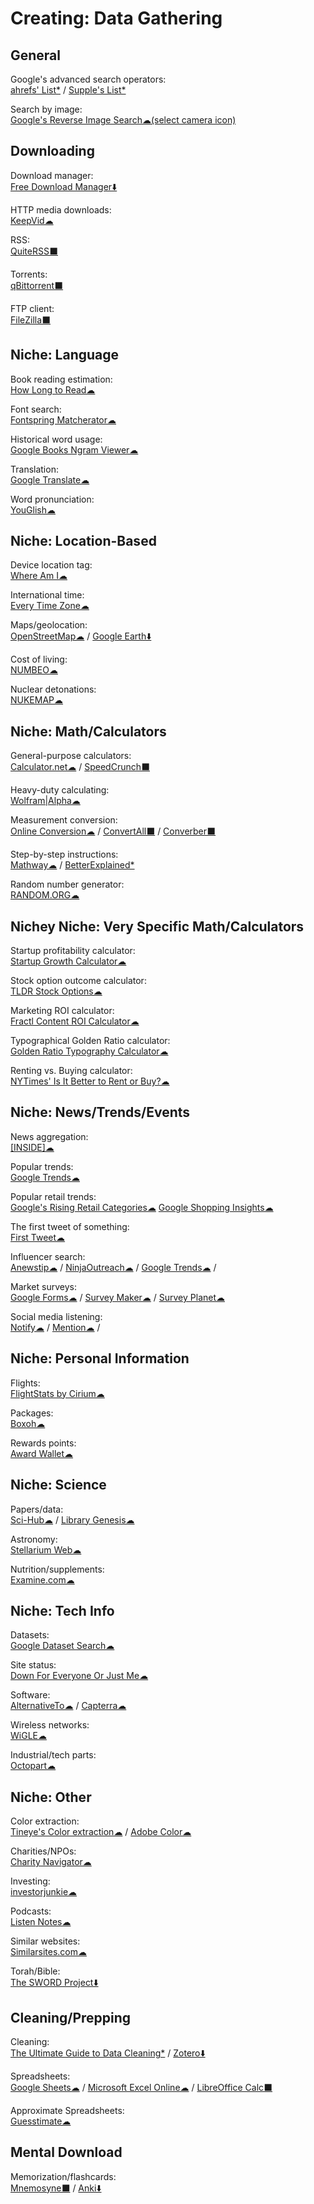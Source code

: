 # Creating: Data Gathering

## General

Google's advanced search operators:  
	[ahrefs' List*](https://supple.com.au/tools/google-advanced-search-operators/) / 
	[Supple's List*](https://ahrefs.com/blog/google-advanced-search-operators/)

Search by image:  
	[Google's Reverse Image Search☁(select camera icon)](https://images.google.com/)

## Downloading

Download manager:  
	[Free Download Manager⬇️](https://www.freedownloadmanager.org/)

HTTP media downloads:  
	[KeepVid☁](https://keepvid.com/)

RSS:  
	[QuiteRSS⬛](https://quiterss.org/)

Torrents:  
	[qBittorrent⬛](https://www.qbittorrent.org/)

FTP client:  
	[FileZilla⬛](https://filezilla-project.org/)

## Niche: Language

Book reading estimation:  
	[How Long to Read☁](https://www.howlongtoreadthis.com/)

Font search:  
	[Fontspring Matcherator☁](https://www.fontspring.com/matcherator)

Historical word usage:  
	[Google Books Ngram Viewer☁](https://books.google.com/ngrams)

Translation:  
	[Google Translate☁](https://translate.google.com/)

Word pronunciation:  
	[YouGlish☁](https://youglish.com/)

## Niche: Location-Based

Device location tag:  
	[Where Am I☁](https://ctrlq.org/maps/where/)

International time:  
	[Every Time Zone☁](https://everytimezone.com/)

Maps/geolocation:  
	[OpenStreetMap☁](https://www.openstreetmap.org/about) / 
	[Google Earth⬇️](https://www.google.com/earth/)

Cost of living:  
	[NUMBEO☁](https://www.numbeo.com/)

Nuclear detonations:  
	[NUKEMAP☁](https://nuclearsecrecy.com/nukemap/)

## Niche: Math/Calculators

General-purpose calculators:  
	[Calculator.net☁](https://www.calculator.net/) / 
	[SpeedCrunch⬛](https://speedcrunch.org/)

Heavy-duty calculating:  
	[Wolfram|Alpha☁](https://www.wolframalpha.com/)

Measurement conversion:  
	[Online Conversion☁](http://www.onlineconversion.com/) / 
	[ConvertAll⬛](http://convertall.bellz.org/) / 
	[Converber⬛](http://www.xyntec.com/converber.htm)

Step-by-step instructions:  
	[Mathway☁](https://www.mathway.com/) / 
	[BetterExplained*](https://betterexplained.com/)

Random number generator:  
	[RANDOM.ORG☁](https://www.random.org/)

## Nichey Niche: Very Specific Math/Calculators

Startup profitability calculator:  
	[Startup Growth Calculator☁](http://growth.tlb.org/#)

Stock option outcome calculator:  
	[TLDR Stock Options☁](https://tldroptions.io/)

Marketing ROI calculator:  
	[Fractl Content ROI Calculator☁](http://frac.tl/content-roi-calc/)

Typographical Golden Ratio calculator:  
	[Golden Ratio Typography Calculator☁](https://grtcalculator.com/)

Renting vs. Buying calculator:  
	[NYTimes' Is It Better to Rent or Buy?☁](https://www.nytimes.com/interactive/2014/upshot/buy-rent-calculator.html)

## Niche: News/Trends/Events

News aggregation:  
	[[INSIDE]☁](https://inside.com/)

Popular trends:  
	[Google Trends☁](https://trends.google.com/)

Popular retail trends:  
	[Google's Rising Retail Categories☁](https://www.thinkwithgoogle.com/feature/category-trends/)
	[Google Shopping Insights☁](https://shopping.thinkwithgoogle.com/)

The first tweet of something:  
	[First Tweet☁](http://ctrlq.org/first/)

Influencer search:  
	[Anewstip☁](https://anewstip.com/) / 
	[NinjaOutreach☁](https://ninjaoutreach.com/) / 
	[Google Trends☁](https://trends.google.com/) / 

Market surveys:  
	[Google Forms☁](https://www.google.com/forms/about/) / 
	[Survey Maker☁](https://www.survey-maker.com/) / 
	[Survey Planet☁](https://surveyplanet.com/)

Social media listening:  
	[Notify☁](https://notify.ly/) / 
	[Mention☁](https://mention.com/) / 

## Niche: Personal Information

Flights:  
	[FlightStats by Cirium☁](https://www.flightstats.com)

Packages:  
	[Boxoh☁](http://www.boxoh.com/)

Rewards points:  
	[Award Wallet☁](https://awardwallet.com/)

## Niche: Science

Papers/data:  
	[Sci-Hub☁](https://sci-hub.se/) / 
	[Library Genesis☁](https://libgen.is/)

Astronomy:  
	[Stellarium Web☁](https://stellarium-web.org/)

Nutrition/supplements:  
	[Examine.com☁](https://examine.com/)

## Niche: Tech Info

Datasets:  
	[Google Dataset Search☁](https://toolbox.google.com/datasetsearch)

Site status:  
	[Down For Everyone Or Just Me☁](https://downforeveryoneorjustme.com/)

Software:  
	[AlternativeTo☁](https://alternativeto.net/) / 
	[Capterra☁](https://www.capterra.com/)

Wireless networks:  
	[WiGLE☁](https://wigle.net/)

Industrial/tech parts:  
	[Octopart☁](https://octopart.com/)

## Niche: Other

Color extraction:  
	[Tineye's Color extraction☁](https://labs.tineye.com/color/) / 
	[Adobe Color☁](https://color.adobe.com)

Charities/NPOs:  
	[Charity Navigator☁](https://www.charitynavigator.org/)

Investing:  
	[investorjunkie☁](https://investorjunkie.com/)

Podcasts:  
	[Listen Notes☁](https://www.listennotes.com/)

Similar websites:  
	[Similarsites.com☁](https://www.similarsites.com/)

Torah/Bible:  
	[The SWORD Project⬇️](https://www.crosswire.org/sword/modules/index.jsp)

## Cleaning/Prepping

Cleaning:  
	[The Ultimate Guide to Data Cleaning*](https://towardsdatascience.com/the-ultimate-guide-to-data-cleaning-3969843991d4) / 
	[Zotero⬇️](https://www.zotero.org/)

Spreadsheets:  
	[Google Sheets☁](https://sheets.google.com) / 
	[Microsoft Excel Online☁](https://office.live.com/start/Excel.aspx) / 
	[LibreOffice Calc⬛](https://www.libreoffice.org/)

Approximate Spreadsheets:  
	[Guesstimate☁](https://www.getguesstimate.com/)

## Mental Download

Memorization/flashcards:  
	[Mnemosyne⬛](https://mnemosyne-proj.org/) / 
	[Anki⬇️](https://apps.ankiweb.net/)


